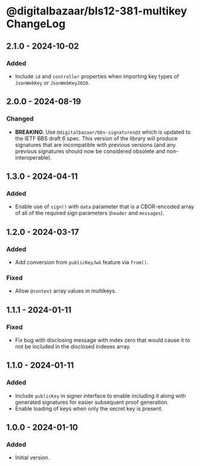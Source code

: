 # @digitalbazaar/bls12-381-multikey ChangeLog

## 2.1.0 - 2024-10-02

### Added
- Include `id` and `controller` properties when importing key types of
  `JsonWebKey` or `JsonWebKey2020`.

## 2.0.0 - 2024-08-19

### Changed
- **BREAKING**: Use `@digitalbazaar/bbs-signatures@3` which is updated
  to the IETF BBS draft 6 spec. This version of the library will produce
  signatures that are incompatible with previous versions (and any previous
  signatures should now be considered obsolete and non-interoperable).

## 1.3.0 - 2024-04-11

### Added
- Enable use of `sign()` with `data` parameter that is a CBOR-encoded
  array of all of the required sign parameters (`header` and `messages`).

## 1.2.0 - 2024-03-17

### Added
- Add conversion from `publicKeyJwk` feature via `from()`.

### Fixed
- Allow `@context` array values in multikeys.

## 1.1.1 - 2024-01-11

### Fixed
- Fix bug with disclosing message with index zero that would cause it
  to not be included in the disclosed indexes array.

## 1.1.0 - 2024-01-11

### Added
- Include `publicKey` in signer interface to enable including it along with
  generated signatures for easier subsequent proof generation.
- Enable loading of keys when only the secret key is present.

## 1.0.0 - 2024-01-10

### Added
- Initial version.
